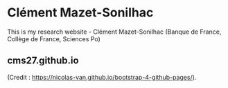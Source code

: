 
# Clément Mazet-Sonilhac

This is my research website - Clément Mazet-Sonilhac (Banque de France, Collège de France, Sciences Po)
## cms27.github.io

(Credit : https://nicolas-van.github.io/bootstrap-4-github-pages/).

